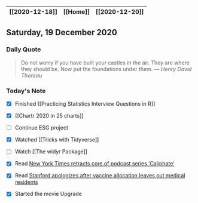 | [[2020-12-18]] | [[Home]] | [[2020-12-20]] |
| :------------: | :------: | :------------: |

## Saturday, 19 December 2020

### Daily Quote
> Do not worry if you have built your castles in the air. They are where they should be. Now put the foundations under them.
> &mdash; <cite>Henry David Thoreau</cite>

### Today's Note

- [x] Finished [[Practicing Statistics Interview Questions in R]]
- [x] [[Chartr 2020 in 25 charts]]
- [ ] Continue ESG project
- [x] Watched [[Tricks with Tidyverse]]
- [ ] Watch [[The widyr Package]]
- [x] Read [New York Times retracts core of podcast series ‘Caliphate’ ](https://www.npr.org/2020/12/18/944594193/new-york-times-retracts-hit-podcast-series-caliphate-on-isis-executioner)
- [x] Read [Stanford apologizes after vaccine allocation leaves out medical residents](https://www.npr.org/sections/coronavirus-live-updates/2020/12/18/948176807/stanford-apologizes-after-vaccine-allocation-leaves-out-nearly-all-medical-resid)
- [x] Started the movie Upgrade

